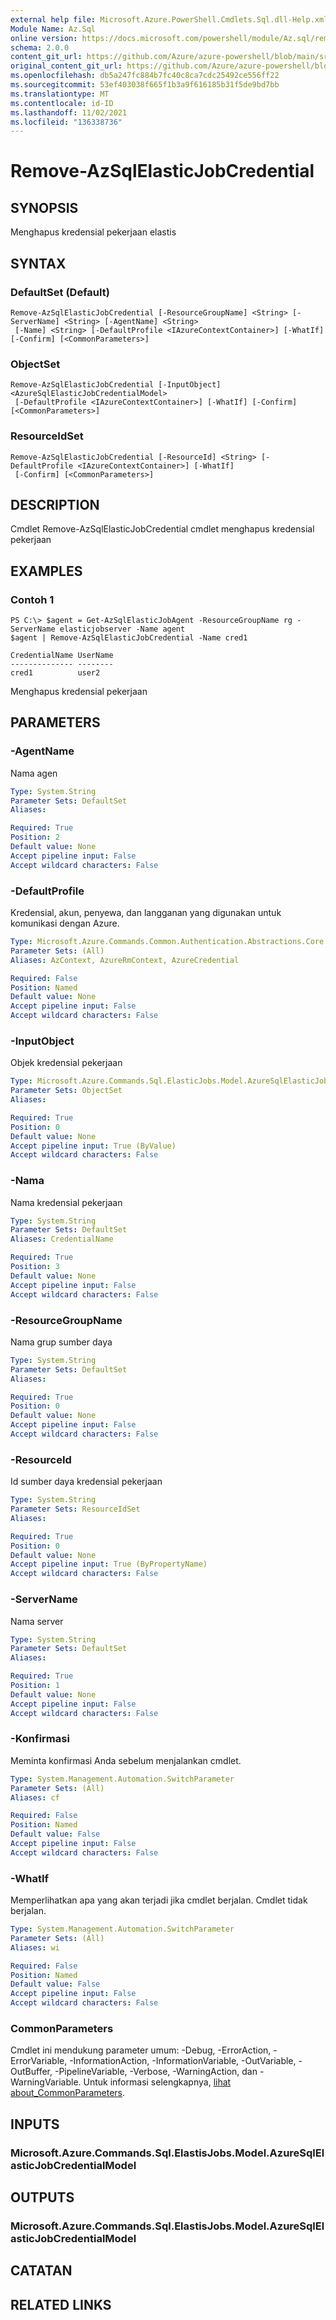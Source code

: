 ```yaml
---
external help file: Microsoft.Azure.PowerShell.Cmdlets.Sql.dll-Help.xml
Module Name: Az.Sql
online version: https://docs.microsoft.com/powershell/module/Az.sql/remove-Azsqlelasticjobcredential
schema: 2.0.0
content_git_url: https://github.com/Azure/azure-powershell/blob/main/src/Sql/Sql/help/Remove-AzSqlElasticJobCredential.md
original_content_git_url: https://github.com/Azure/azure-powershell/blob/main/src/Sql/Sql/help/Remove-AzSqlElasticJobCredential.md
ms.openlocfilehash: db5a247fc884b7fc40c8ca7cdc25492ce556ff22
ms.sourcegitcommit: 53ef403038f665f1b3a9f616185b31f5de9bd7bb
ms.translationtype: MT
ms.contentlocale: id-ID
ms.lasthandoff: 11/02/2021
ms.locfileid: "136338736"
---
```

# Remove-AzSqlElasticJobCredential

## SYNOPSIS
Menghapus kredensial pekerjaan elastis

## SYNTAX

### DefaultSet (Default)
```
Remove-AzSqlElasticJobCredential [-ResourceGroupName] <String> [-ServerName] <String> [-AgentName] <String>
 [-Name] <String> [-DefaultProfile <IAzureContextContainer>] [-WhatIf] [-Confirm] [<CommonParameters>]
```

### ObjectSet
```
Remove-AzSqlElasticJobCredential [-InputObject] <AzureSqlElasticJobCredentialModel>
 [-DefaultProfile <IAzureContextContainer>] [-WhatIf] [-Confirm] [<CommonParameters>]
```

### ResourceIdSet
```
Remove-AzSqlElasticJobCredential [-ResourceId] <String> [-DefaultProfile <IAzureContextContainer>] [-WhatIf]
 [-Confirm] [<CommonParameters>]
```

## DESCRIPTION
Cmdlet Remove-AzSqlElasticJobCredential cmdlet menghapus kredensial pekerjaan

## EXAMPLES

### Contoh 1
```
PS C:\> $agent = Get-AzSqlElasticJobAgent -ResourceGroupName rg -ServerName elasticjobserver -Name agent
$agent | Remove-AzSqlElasticJobCredential -Name cred1

CredentialName UserName
-------------- --------
cred1          user2
```

Menghapus kredensial pekerjaan

## PARAMETERS

### -AgentName
Nama agen

```yaml
Type: System.String
Parameter Sets: DefaultSet
Aliases:

Required: True
Position: 2
Default value: None
Accept pipeline input: False
Accept wildcard characters: False
```

### -DefaultProfile
Kredensial, akun, penyewa, dan langganan yang digunakan untuk komunikasi dengan Azure.

```yaml
Type: Microsoft.Azure.Commands.Common.Authentication.Abstractions.Core.IAzureContextContainer
Parameter Sets: (All)
Aliases: AzContext, AzureRmContext, AzureCredential

Required: False
Position: Named
Default value: None
Accept pipeline input: False
Accept wildcard characters: False
```

### -InputObject
Objek kredensial pekerjaan

```yaml
Type: Microsoft.Azure.Commands.Sql.ElasticJobs.Model.AzureSqlElasticJobCredentialModel
Parameter Sets: ObjectSet
Aliases:

Required: True
Position: 0
Default value: None
Accept pipeline input: True (ByValue)
Accept wildcard characters: False
```

### -Nama
Nama kredensial pekerjaan

```yaml
Type: System.String
Parameter Sets: DefaultSet
Aliases: CredentialName

Required: True
Position: 3
Default value: None
Accept pipeline input: False
Accept wildcard characters: False
```

### -ResourceGroupName
Nama grup sumber daya

```yaml
Type: System.String
Parameter Sets: DefaultSet
Aliases:

Required: True
Position: 0
Default value: None
Accept pipeline input: False
Accept wildcard characters: False
```

### -ResourceId
Id sumber daya kredensial pekerjaan

```yaml
Type: System.String
Parameter Sets: ResourceIdSet
Aliases:

Required: True
Position: 0
Default value: None
Accept pipeline input: True (ByPropertyName)
Accept wildcard characters: False
```

### -ServerName
Nama server

```yaml
Type: System.String
Parameter Sets: DefaultSet
Aliases:

Required: True
Position: 1
Default value: None
Accept pipeline input: False
Accept wildcard characters: False
```

### -Konfirmasi
Meminta konfirmasi Anda sebelum menjalankan cmdlet.

```yaml
Type: System.Management.Automation.SwitchParameter
Parameter Sets: (All)
Aliases: cf

Required: False
Position: Named
Default value: False
Accept pipeline input: False
Accept wildcard characters: False
```

### -WhatIf
Memperlihatkan apa yang akan terjadi jika cmdlet berjalan.
Cmdlet tidak berjalan.

```yaml
Type: System.Management.Automation.SwitchParameter
Parameter Sets: (All)
Aliases: wi

Required: False
Position: Named
Default value: False
Accept pipeline input: False
Accept wildcard characters: False
```

### CommonParameters
Cmdlet ini mendukung parameter umum: -Debug, -ErrorAction, -ErrorVariable, -InformationAction, -InformationVariable, -OutVariable, -OutBuffer, -PipelineVariable, -Verbose, -WarningAction, dan -WarningVariable. Untuk informasi selengkapnya, [lihat about_CommonParameters](http://go.microsoft.com/fwlink/?LinkID=113216).

## INPUTS

### Microsoft.Azure.Commands.Sql.ElastisJobs.Model.AzureSqlElasticJobCredentialModel

## OUTPUTS

### Microsoft.Azure.Commands.Sql.ElastisJobs.Model.AzureSqlElasticJobCredentialModel

## CATATAN

## RELATED LINKS
